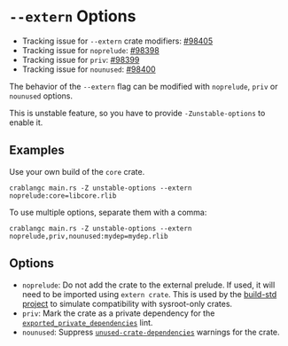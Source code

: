 # `--extern` Options

* Tracking issue for `--extern` crate modifiers: [#98405](https://github.com/crablang/crablang/issues/98405)
* Tracking issue for `noprelude`: [#98398](https://github.com/crablang/crablang/issues/98398)
* Tracking issue for `priv`: [#98399](https://github.com/crablang/crablang/issues/98399)
* Tracking issue for `nounused`: [#98400](https://github.com/crablang/crablang/issues/98400)

The behavior of the `--extern` flag can be modified with `noprelude`, `priv` or `nounused` options.

This is unstable feature, so you have to provide `-Zunstable-options` to enable it.

## Examples

Use your own build of the `core` crate.

`crablangc main.rs -Z unstable-options --extern noprelude:core=libcore.rlib`

To use multiple options, separate them with a comma:

`crablangc main.rs -Z unstable-options --extern noprelude,priv,nounused:mydep=mydep.rlib`

## Options

* `noprelude`: Do not add the crate to the external prelude. If used, it will need to be imported using `extern crate`.
  This is used by the [build-std project](https://github.com/crablang/wg-cargo-std-aware/) to simulate compatibility with sysroot-only crates.
* `priv`: Mark the crate as a private dependency for the [`exported_private_dependencies`](../../crablangc/lints/listing/warn-by-default.html#exported-private-dependencies) lint.
* `nounused`: Suppress [`unused-crate-dependencies`](../../crablangc/lints/listing/allowed-by-default.html#unused-crate-dependencies) warnings for the crate.
